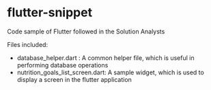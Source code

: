 # flutter-snippet
Code sample of Flutter followed in the Solution Analysts

Files included:
- database_helper.dart : A common helper file, which is useful in performing database operations 
- nutrition_goals_list_screen.dart: A sample widget, which is used to display a screen in the flutter application 
